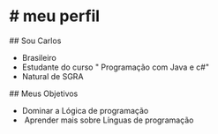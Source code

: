 # \# meu perfil

\## Sou Carlos



* Brasileiro
* Estudante do curso " Programação com Java e c#"
* Natural de SGRA



\## Meus Objetivos

* Dominar a Lógica de programação
* &nbsp;Aprender mais sobre Línguas de programação



